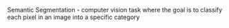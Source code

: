 Semantic Segmentation - computer vision task where the goal is to classify each pixel in an image into a specific category

